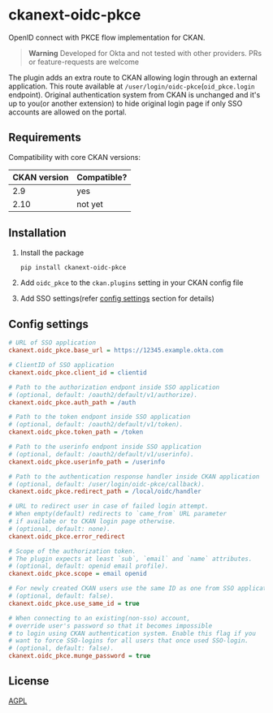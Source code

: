# ckanext-oidc-pkce

OpenID connect with PKCE flow implementation for CKAN.

> **Warning**
> Developed for Okta and not tested with other providers.
> PRs or feature-requests are welcome

The plugin adds an extra route to CKAN allowing login through an external
application. This route available at `/user/login/oidc-pkce`(`oid_pkce.login`
endpoint). Original authentication system from CKAN is unchanged and it's up to
you(or another extension) to hide original login page if only SSO accounts are
allowed on the portal.

## Requirements

Compatibility with core CKAN versions:

| CKAN version | Compatible? |
|--------------|-------------|
| 2.9          | yes         |
| 2.10         | not yet     |


## Installation

1. Install the package
   ```sh
   pip install ckanext-oidc-pkce
   ```

1. Add `oidc_pkce` to the `ckan.plugins` setting in your CKAN
   config file

1. Add SSO settings(refer [config settings](#config-settings) section for details)

## Config settings

```ini
# URL of SSO application
ckanext.oidc_pkce.base_url = https://12345.example.okta.com

# ClientID of SSO application
ckanext.oidc_pkce.client_id = clientid

# Path to the authorization endpont inside SSO application
# (optional, default: /oauth2/default/v1/authorize).
ckanext.oidc_pkce.auth_path = /auth

# Path to the token endpont inside SSO application
# (optional, default: /oauth2/default/v1/token).
ckanext.oidc_pkce.token_path = /token

# Path to the userinfo endpont inside SSO application
# (optional, default: /oauth2/default/v1/userinfo).
ckanext.oidc_pkce.userinfo_path = /userinfo

# Path to the authentication response handler inside CKAN application
# (optional, default: /user/login/oidc-pkce/callback).
ckanext.oidc_pkce.redirect_path = /local/oidc/handler

# URL to redirect user in case of failed login attempt.
# When empty(default) redirects to `came_from` URL parameter
# if availabe or to CKAN login page otherwise.
# (optional, default: none).
ckanext.oidc_pkce.error_redirect

# Scope of the authorization token.
# The plugin expects at least `sub`, `email` and `name` attributes.
# (optional, default: openid email profile).
ckanext.oidc_pkce.scope = email openid

# For newly created CKAN users use the same ID as one from SSO application
# (optional, default: false).
ckanext.oidc_pkce.use_same_id = true

# When connecting to an existing(non-sso) account,
# override user's password so that it becomes impossible
# to login using CKAN authentication system. Enable this flag if you
# want to force SSO-logins for all users that once used SSO-login.
# (optional, default: false).
ckanext.oidc_pkce.munge_password = true

```

## License

[AGPL](https://www.gnu.org/licenses/agpl-3.0.en.html)
